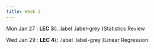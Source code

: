 ```yaml
---
title: Week 2
---
```


Mon Jan 27
: **LEC 3**{: .label .label-grey }Statistics Review

Wed Jan 29
: **LEC 4**{: .label .label-grey }Linear Regression
